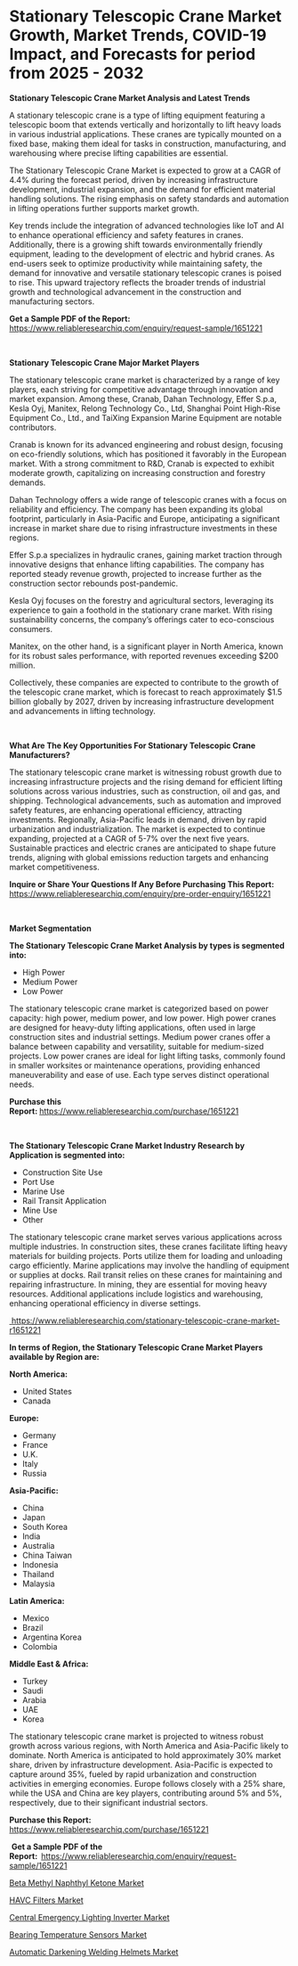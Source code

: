 <p><h1>Stationary Telescopic Crane Market Growth, Market Trends, COVID-19 Impact, and Forecasts for period from 2025 - 2032</h1></p><p><strong>Stationary Telescopic Crane Market Analysis and Latest Trends</strong></p>
<p><p>A stationary telescopic crane is a type of lifting equipment featuring a telescopic boom that extends vertically and horizontally to lift heavy loads in various industrial applications. These cranes are typically mounted on a fixed base, making them ideal for tasks in construction, manufacturing, and warehousing where precise lifting capabilities are essential.</p><p>The Stationary Telescopic Crane Market is expected to grow at a CAGR of 4.4% during the forecast period, driven by increasing infrastructure development, industrial expansion, and the demand for efficient material handling solutions. The rising emphasis on safety standards and automation in lifting operations further supports market growth. </p><p>Key trends include the integration of advanced technologies like IoT and AI to enhance operational efficiency and safety features in cranes. Additionally, there is a growing shift towards environmentally friendly equipment, leading to the development of electric and hybrid cranes. As end-users seek to optimize productivity while maintaining safety, the demand for innovative and versatile stationary telescopic cranes is poised to rise. This upward trajectory reflects the broader trends of industrial growth and technological advancement in the construction and manufacturing sectors.</p></p>
<p><strong>Get a Sample PDF of the Report:&nbsp;</strong> <a href="https://www.reliableresearchiq.com/enquiry/request-sample/1651221?utm_campaign=3116&utm_medium=2&utm_source=Github&utm_content=ia&utm_term=23032025&utm_id=stationary-telescopic-crane">https://www.reliableresearchiq.com/enquiry/request-sample/1651221</a></p>
<p>&nbsp;</p>
<p><strong>Stationary Telescopic Crane Major Market Players</strong></p>
<p><p>The stationary telescopic crane market is characterized by a range of key players, each striving for competitive advantage through innovation and market expansion. Among these, Cranab, Dahan Technology, Effer S.p.a, Kesla Oyj, Manitex, Relong Technology Co., Ltd, Shanghai Point High-Rise Equipment Co., Ltd., and TaiXing Expansion Marine Equipment are notable contributors.</p><p>Cranab is known for its advanced engineering and robust design, focusing on eco-friendly solutions, which has positioned it favorably in the European market. With a strong commitment to R&D, Cranab is expected to exhibit moderate growth, capitalizing on increasing construction and forestry demands.</p><p>Dahan Technology offers a wide range of telescopic cranes with a focus on reliability and efficiency. The company has been expanding its global footprint, particularly in Asia-Pacific and Europe, anticipating a significant increase in market share due to rising infrastructure investments in these regions.</p><p>Effer S.p.a specializes in hydraulic cranes, gaining market traction through innovative designs that enhance lifting capabilities. The company has reported steady revenue growth, projected to increase further as the construction sector rebounds post-pandemic.</p><p>Kesla Oyj focuses on the forestry and agricultural sectors, leveraging its experience to gain a foothold in the stationary crane market. With rising sustainability concerns, the company’s offerings cater to eco-conscious consumers.</p><p>Manitex, on the other hand, is a significant player in North America, known for its robust sales performance, with reported revenues exceeding $200 million.</p><p>Collectively, these companies are expected to contribute to the growth of the telescopic crane market, which is forecast to reach approximately $1.5 billion globally by 2027, driven by increasing infrastructure development and advancements in lifting technology.</p></p>
<p>&nbsp;</p>
<p><strong>What Are The Key Opportunities For Stationary Telescopic Crane Manufacturers?</strong></p>
<p><p>The stationary telescopic crane market is witnessing robust growth due to increasing infrastructure projects and the rising demand for efficient lifting solutions across various industries, such as construction, oil and gas, and shipping. Technological advancements, such as automation and improved safety features, are enhancing operational efficiency, attracting investments. Regionally, Asia-Pacific leads in demand, driven by rapid urbanization and industrialization. The market is expected to continue expanding, projected at a CAGR of 5-7% over the next five years. Sustainable practices and electric cranes are anticipated to shape future trends, aligning with global emissions reduction targets and enhancing market competitiveness.</p></p>
<p><strong>Inquire or Share Your Questions If Any Before Purchasing This Report:</strong> <a href="https://www.reliableresearchiq.com/enquiry/pre-order-enquiry/1651221?utm_campaign=3116&utm_medium=2&utm_source=Github&utm_content=ia&utm_term=23032025&utm_id=stationary-telescopic-crane">https://www.reliableresearchiq.com/enquiry/pre-order-enquiry/1651221</a></p>
<p>&nbsp;</p>
<p><strong>Market Segmentation</strong></p>
<p><strong>The Stationary Telescopic Crane Market Analysis by types is segmented into:</strong></p>
<p><ul><li>High Power</li><li>Medium Power</li><li>Low Power</li></ul></p>
<p><p>The stationary telescopic crane market is categorized based on power capacity: high power, medium power, and low power. High power cranes are designed for heavy-duty lifting applications, often used in large construction sites and industrial settings. Medium power cranes offer a balance between capability and versatility, suitable for medium-sized projects. Low power cranes are ideal for light lifting tasks, commonly found in smaller worksites or maintenance operations, providing enhanced maneuverability and ease of use. Each type serves distinct operational needs.</p></p>
<p><strong>Purchase this Report:&nbsp;</strong><a href="https://www.reliableresearchiq.com/purchase/1651221?utm_campaign=3116&utm_medium=2&utm_source=Github&utm_content=ia&utm_term=23032025&utm_id=stationary-telescopic-crane">https://www.reliableresearchiq.com/purchase/1651221</a></p>
<p>&nbsp;</p>
<p><strong>The Stationary Telescopic Crane Market Industry Research by Application is segmented into:</strong></p>
<p><ul><li>Construction Site Use</li><li>Port Use</li><li>Marine Use</li><li>Rail Transit Application</li><li>Mine Use</li><li>Other</li></ul></p>
<p><p>The stationary telescopic crane market serves various applications across multiple industries. In construction sites, these cranes facilitate lifting heavy materials for building projects. Ports utilize them for loading and unloading cargo efficiently. Marine applications may involve the handling of equipment or supplies at docks. Rail transit relies on these cranes for maintaining and repairing infrastructure. In mining, they are essential for moving heavy resources. Additional applications include logistics and warehousing, enhancing operational efficiency in diverse settings.</p></p>
<p><a href="https://www.reliableresearchiq.com/stationary-telescopic-crane-market-r1651221?utm_campaign=3116&utm_medium=2&utm_source=Github&utm_content=ia&utm_term=23032025&utm_id=stationary-telescopic-crane">&nbsp;https://www.reliableresearchiq.com/stationary-telescopic-crane-market-r1651221</a></p>
<p><strong>In terms of Region, the Stationary Telescopic Crane Market Players available by Region are:</strong></p>
<p>
    <p> <strong> North America: </strong>
        <ul>
            <li>United States</li>
            <li>Canada</li>
        </ul>
        </p> 
    <p> <strong> Europe: </strong>
        <ul>
            <li>Germany</li>
            <li>France</li>
            <li>U.K.</li>
            <li>Italy</li>
            <li>Russia</li>
        </ul>
        </p> 
    <p> <strong> Asia-Pacific: </strong>
        <ul>
            <li>China</li>
            <li>Japan</li>
            <li>South Korea</li>
            <li>India</li>
            <li>Australia</li>
            <li>China Taiwan</li>
            <li>Indonesia</li>
            <li>Thailand</li>
            <li>Malaysia</li>
        </ul>
        </p> 
    <p> <strong> Latin America: </strong>
        <ul>
            <li>Mexico</li>
            <li>Brazil</li>
            <li>Argentina Korea</li>
            <li>Colombia</li>
        </ul>
        </p> 
    <p> <strong> Middle East & Africa: </strong>
        <ul>
            <li>Turkey</li>
            <li>Saudi</li>
            <li>Arabia</li>
            <li>UAE</li>
            <li>Korea</li>
        </ul>
    </p>
    </p>
<p><p>The stationary telescopic crane market is projected to witness robust growth across various regions, with North America and Asia-Pacific likely to dominate. North America is anticipated to hold approximately 30% market share, driven by infrastructure development. Asia-Pacific is expected to capture around 35%, fueled by rapid urbanization and construction activities in emerging economies. Europe follows closely with a 25% share, while the USA and China are key players, contributing around 5% and 5%, respectively, due to their significant industrial sectors.</p></p>
<p><strong>Purchase this Report: </strong><a href="https://www.reliableresearchiq.com/purchase/1651221?utm_campaign=3116&utm_medium=2&utm_source=Github&utm_content=ia&utm_term=23032025&utm_id=stationary-telescopic-crane">https://www.reliableresearchiq.com/purchase/1651221</a></p>
<p>&nbsp;<strong>Get a Sample PDF of the Report:&nbsp;&nbsp;</strong><a href="https://www.reliableresearchiq.com/enquiry/request-sample/1651221?utm_campaign=3116&utm_medium=2&utm_source=Github&utm_content=ia&utm_term=23032025&utm_id=stationary-telescopic-crane">https://www.reliableresearchiq.com/enquiry/request-sample/1651221</a></p>
<p><strong></strong></p>
<p><p><a href="https://github.com/shirlantosx7/Market-Research-Report-List-1/blob/main/beta-methyl-naphthyl-ketone-market.md?utm_campaign=3116&utm_medium=2&utm_source=Github&utm_content=ia&utm_term=23032025&utm_id=stationary-telescopic-crane">Beta Methyl Naphthyl Ketone Market</a></p><p><a href="https://www.linkedin.com/pulse/comprehend-havc-filters-market-size-growing-cagr-42-comprehensive-agrfe?utm_campaign=3116&utm_medium=2&utm_source=Github&utm_content=ia&utm_term=23032025&utm_id=stationary-telescopic-crane">HAVC Filters Market</a></p><p><a href="https://www.linkedin.com/pulse/central-emergency-lighting-inverter-market-growth-key-factors-8ddle?utm_campaign=3116&utm_medium=2&utm_source=Github&utm_content=ia&utm_term=23032025&utm_id=stationary-telescopic-crane">Central Emergency Lighting Inverter Market</a></p><p><a href="https://www.linkedin.com/pulse/projected-cagr-52-bearing-temperature-sensors-market-leyhe?utm_campaign=3116&utm_medium=2&utm_source=Github&utm_content=ia&utm_term=23032025&utm_id=stationary-telescopic-crane">Bearing Temperature Sensors Market</a></p><p><a href="https://www.linkedin.com/pulse/automatic-darkening-welding-helmets-market-overview-global-6fcne?utm_campaign=3116&utm_medium=2&utm_source=Github&utm_content=ia&utm_term=23032025&utm_id=stationary-telescopic-crane">Automatic Darkening Welding Helmets Market</a></p></p>
